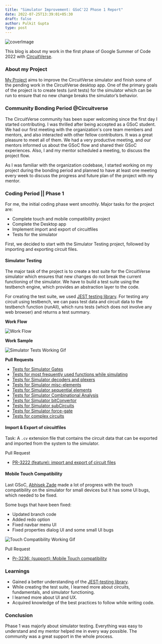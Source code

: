 ```yaml
---
title: "Simulator Improvement: GSoC'22 Phase 1 Report"
date: 2022-07-25T13:39:01+05:30
draft: false
author: Pulkit Gupta
type: post
---
```


![coverImage](/images/pulkitGupta_phase_1_blog/coverImage.png)

This blog is about my work in the first phase of Google Summer of Code 2022 with [CircuitVerse](https://github.com/circuitverse).

### About my Project

[My Project](https://github.com/CircuitVerse/CircuitVerse/wiki/GSoC%2722-Project-List#project-4---circuitverse-simulator-improvements) aims to improve the CircuitVerse simulator and finish some of the pending work in the CircuitVerse desktop app. One of the primary goals of the project is to create tests (unit tests) for the simulator which can be run to ensure that no new change breaks the simulator’s behavior.

### Community Bonding Period @Circuitverse

The CircuitVerse community has been super welcoming since the first day I started contributing.
I was thrilled after being accepted as a GSoC student. We had our first meeting with the organization's core team members and mentors, and also interacted with other fellow contributors. It was a great pleasure to meet all of them. We had a very productive meeting, and our mentors informed us about the GSoC flow and shared their GSoC experiences. Also, I and my mentor scheduled a meeting, to discuss the project flow.

As I was familiar with the organization codebase, I started working on my project during the bonding period and planned to have at least one meeting every week to discuss the progress and future plan of the project with my mentor.

### Coding Period || Phase 1

For me, the initial coding phase went smoothly. Major tasks for the project are:

- Complete touch and mobile compatibility project
- Complete the Desktop app
- Implement import and export of circuitfiles
- Tests for the simulator

First, we decided to start with the Simulator Testing project, followed by importing and exporting circuit files.

#### Simulator Testing

The major task of the project is to create a test suite for the CircuitVerse simulator which ensures that new changes do not break the current functioning of the simulator. We have to build a test suite using the testbench engine, which provides an abstraction layer to the code.

For creating the test suite, we used [JEST testing library](https://jestjs.io/).
For testing any circuit using testbench, we can pass test data and circuit data to the testbench function (runAll), which runs tests (which does not involve any web browser) and returns a test summary.

**Work Flow**

![Work Flow](/images/pulkitGupta_phase_1_blog/workflow-testing.png)

**Work Sample**

![Simulator Tests Working Gif](/images/pulkitGupta_phase_1_blog/simtesting.gif)

**Pull Requests**

- [Tests for Simulator Gates](https://github.com/CircuitVerse/CircuitVerse/pull/3162)
- [Tests for most frequently used functions while simulating](https://github.com/CircuitVerse/CircuitVerse/pull/3172)
- [Tests for Simulator decoders and plexers](https://github.com/CircuitVerse/CircuitVerse/pull/3186)
- [Tests for Simulator misc-elements](https://github.com/CircuitVerse/CircuitVerse/pull/3191)
- [Tests for Simulator sequential elements](https://github.com/CircuitVerse/CircuitVerse/pull/3193)
- [Tests for Simulator Combinational Analysis](https://github.com/CircuitVerse/CircuitVerse/pull/3204)
- [Tests for Simulator bitConvertor](https://github.com/CircuitVerse/CircuitVerse/pull/3207)
- [Tests for Simulator subCircuits](https://github.com/CircuitVerse/CircuitVerse/pull/3212)
- [Tests for Simulator force-gate](https://github.com/CircuitVerse/CircuitVerse/pull/3221)
- [Tests for complex circuits](https://github.com/CircuitVerse/CircuitVerse/pull/3244)

#### Import & Export of circuitfiles

Task: A `.cv` extension file that contains the circuit data that can be exported and imported from the system to the simulator.

Pull Request

- [PR-3222 (feature): import and export of circuit files](https://github.com/CircuitVerse/CircuitVerse/pull/3222)

#### Mobile Touch Compatibility

Last GSoC, [Abhisek Zade](https://blog.circuitverse.org/author/abhishek-zade/) made a lot of progress with the touch compatibility on the simulator for small devices but it has some UI bugs, which needed to be fixed.

Some bugs that have been fixed:

- Updated branch code
- Added redo option
- Fixed navbar menu UI
- Fixed properties dialog UI
  and some small UI bugs

![Touch Compatibility Working Gif](/images/pulkitGupta_phase_1_blog/TouchWorking.gif)

Pull Request

- [Pr-3236: (support): Mobile Touch compatibility](https://github.com/CircuitVerse/CircuitVerse/pull/3236)

### Learnings

- Gained a better understanding of the [JEST-testing library](https://jestjs.io/).
- While creating the test suite, I learned more about circuits, fundamentals, and simulator functioning.
- I learned more about UI and UX.
- Acquired knowledge of the best practices to follow while writing code.

### Conclusion

Phase 1 was majorly about simulator testing. Everything was easy to understand and my mentor helped me in every way possible. The community was a great support in the whole process.
